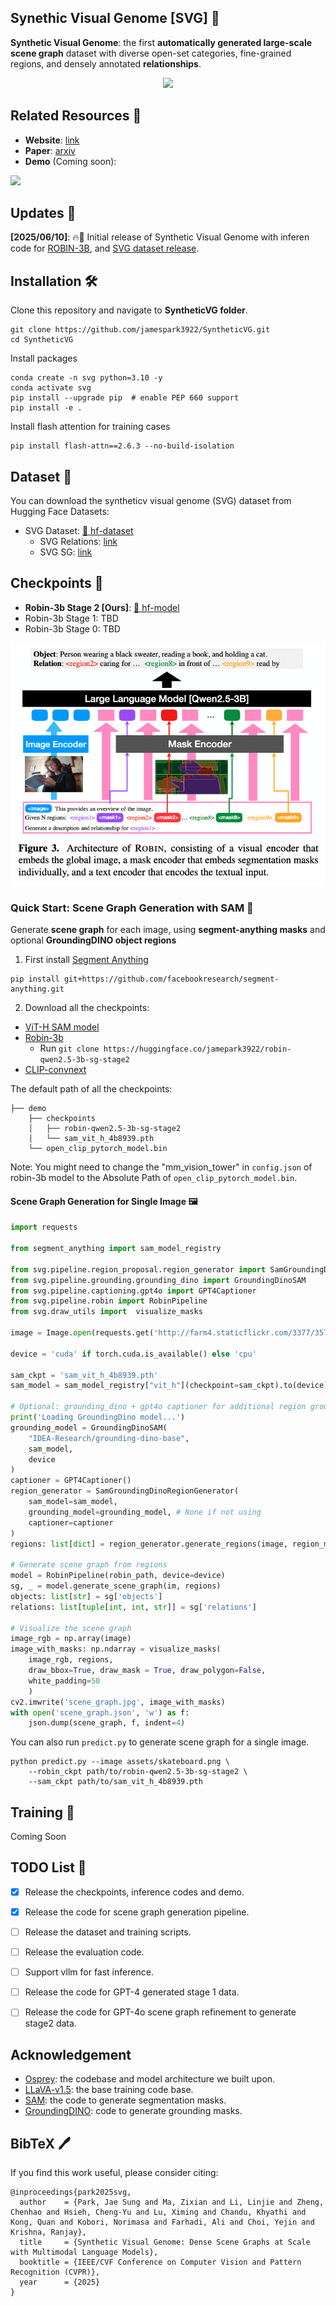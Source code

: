 <!-- <div align=center>
![Static Badge](https://img.shields.io/badge/Osprey-v1-F7C97E) [![arXiv preprint](https://img.shields.io/badge/arxiv-2312.10032-ECA8A7?logo=arxiv)](https://arxiv.org/pdf/2312.10032.pdf) [![Dataset](https://img.shields.io/badge/Dataset-Hugging_Face-CFAFD4)](https://huggingface.co/datasets/AntGroup-MI/Osprey-724K) [![video](https://img.shields.io/badge/Watch_Video-36600E?logo=youtube&logoColor=green)](https://youtu.be/YsxqHBBnDfk) [![Static Badge](https://img.shields.io/badge/Try_Demo-6B88E3?logo=youtubegaming&logoColor=DAE4EE)](http://111.0.123.204:8000/) 
</div>


---

<!-- <div align=center>
<img src="./assets/qmsht.gif" />
</div> -->


## Synethic Visual Genome [SVG]  🎨
**Synthetic Visual Genome**:
the first **automatically generated large-scale scene graph** dataset with diverse open-set categories, fine-grained regions, and densely annotated **relationships**.

<div align=center>
<img src="./assets/teaser_reading.png"/>
</div>


<!-- **Synthetic Visual Genome** is a large-scale dataset for with gpt4 filled out scene graphs.

Our Relation-Object instruction tuned model **Robin-3b** can use [SAM](https://github.com/facebookresearch/segment-anything) in point-prompt, box-prompt and segmentation everything modes to generate the semantics associated with specific parts or objects. -->

<!-- <img src="./assets/framework.png" width="800px"> -->

## Related Resources 🔗

- **Website**: [link](https://synthetic-visual-genome.github.io/)
- **Paper**: [arxiv](https://arxiv.org/abs/2506.07643)
- **Demo** (Coming soon): 
  <div align=center>
<img src="./assets/demo_sg_preview.gif"></img>
</div>

## Updates 📌
 **[2025/06/10]**: 🔥🚀 Initial release of Synthetic Visual Genome with inferen code for [ROBIN-3B](https://huggingface.co/jamepark3922/robin-qwen2.5-3b), and [SVG dataset release](https://huggingface.co/datasets/jamepark3922/svg).



## Installation 🛠️
Clone this repository and navigate to **SyntheticVG folder**.
```
git clone https://github.com/jamespark3922/SyntheticVG.git
cd SyntheticVG
```
Install packages
```
conda create -n svg python=3.10 -y
conda activate svg
pip install --upgrade pip  # enable PEP 660 support
pip install -e .
```
Install flash attention for training cases
```
pip install flash-attn==2.6.3 --no-build-isolation
```

## Dataset 🌟

You can download the syntheticv visual genome (SVG) dataset from Hugging Face Datasets:
- SVG Dataset: [🤗 hf-dataset](https://huggingface.co/datasets/jamepark3922/svg)
  - SVG Relations: [link](https://huggingface.co/datasets/jamepark3922/svg/tree/main/relations)
  - SVG SG: [link](https://huggingface.co/datasets/jamepark3922/svg/tree/main/sg)

<!-- Dataset Visualization: streamlit-app -->


## Checkpoints 🤖

- **Robin-3b Stage 2 [Ours]**: [🤗 hf-model](https://huggingface.co/jamepark3922/robin-qwen2.5-3b)
- Robin-3b Stage 1: TBD
- Robin-3b Stage 0: TBD

<div align=center>
<img src="./assets/robin_architecture.png" />
</div>

### Quick Start: Scene Graph Generation with SAM 🚀

Generate **scene graph** for each image, using **segment-anything masks** and optional **GroundingDINO object regions**

1. First install [Segment Anything](https://github.com/facebookresearch/segment-anything)

```
pip install git+https://github.com/facebookresearch/segment-anything.git
```

2. Download all the checkpoints:

- [ViT-H SAM model](https://dl.fbaipublicfiles.com/segment_anything/sam_vit_h_4b8939.pth)
- [Robin-3b]([jamepark3922/robin-qwen2.5-3b-sg-stage2](https://huggingface.co/jamepark3922/robin-qwen2.5-3b-sg-stage2))
  - Run `git clone https://huggingface.co/jamepark3922/robin-qwen2.5-3b-sg-stage2`
- [CLIP-convnext](https://huggingface.co/laion/CLIP-convnext_large_d_320.laion2B-s29B-b131K-ft-soup/blob/main/open_clip_pytorch_model.bin)

The default path of all the checkpoints:
```
├── demo
    ├── checkpoints
    │   ├── robin-qwen2.5-3b-sg-stage2
    │   └── sam_vit_h_4b8939.pth 
    └── open_clip_pytorch_model.bin
```

Note: You might need to change the "mm_vision_tower" in `config.json`  of robin-3b model to the Absolute Path of `open_clip_pytorch_model.bin`.

#### Scene Graph Generation for Single Image 🖼️

```python
import requests

from segment_anything import sam_model_registry

from svg.pipeline.region_proposal.region_generator import SamGroundingDinoRegionGenerator
from svg.pipeline.grounding.grounding_dino import GroundingDinoSAM
from svg.pipeline.captioning.gpt4o import GPT4Captioner
from svg.pipeline.robin import RobinPipeline
from svg.draw_utils import  visualize_masks

image = Image.open(requests.get('http://farm4.staticflickr.com/3377/3573516590_a1f6cf2cbd_z.jpg', stream=True).raw)

device = 'cuda' if torch.cuda.is_available() else 'cpu'

sam_ckpt = 'sam_vit_h_4b8939.pth'
sam_model = sam_model_registry["vit_h"](checkpoint=sam_ckpt).to(device)

# Optional: grounding_dino + gpt4o captioner for additional region grounding
print('Loading GroundingDino model...')
grounding_model = GroundingDinoSAM(
    "IDEA-Research/grounding-dino-base", 
    sam_model, 
    device
)
captioner = GPT4Captioner()
region_generator = SamGroundingDinoRegionGenerator(
    sam_model=sam_model,
    grounding_model=grounding_model, # None if not using
    captioner=captioner
)
regions: list[dict] = region_generator.generate_regions(image, region_mode='merged')

# Generate scene graph from regions
model = RobinPipeline(robin_path, device=device)
sg, _ = model.generate_scene_graph(im, regions)
objects: list[str] = sg['objects']
relations: list[tuple[int, int, str]] = sg['relations']

# Visualize the scene graph
image_rgb = np.array(image)
image_with_masks: np.ndarray = visualize_masks(
    image_rgb, regions, 
    draw_bbox=True, draw_mask = True, draw_polygon=False,
    white_padding=50
    )
cv2.imwrite('scene_graph.jpg', image_with_masks)
with open('scene_graph.json', 'w') as f:
    json.dump(scene_graph, f, indent=4)
```

You can also run `predict.py` to generate scene graph for a single image.
```
python predict.py --image assets/skateboard.png \
    --robin_ckpt path/to/robin-qwen2.5-3b-sg-stage2 \
    --sam_ckpt path/to/sam_vit_h_4b8939.pth
```


<!-- ### Demo 🕹 ️ 

#### Gradio Demo

Run `app.py`. Needs 12GiB of GPU memory.
```
python demo/app_robin.py --model checkpoints/Robin-3b
```

#### Online demo
🚧 **[TBA]**  -->



<!-- The full training dataset including QA for each stage can be found in [DATASET.md](./DATASET.md). -->
<!-- <img src="./assets/data.png" /> -->


## Training 🚀
Coming Soon
<!-- - **Stage0: Pre-Training**
  -  We follow the Stage1-3 training pipeline of Osprey that learns the alignment between image, segmentation mask, and text.
  - The pretrained projector weights for Convnext-large-CLIP can be found in [projector weights](https://huggingface.co/sunshine-lwt/osprey-v1.0-mlp2x-512px-convnext-pretrain-vicuna-7b-v1.5/tree/main).
  - We use the language model: [qwen2.5-3b](https://huggingface.co/lmsys/vicuna-7b-v1.5/tree/main).
  - Run `sh scripts/stage0.sh`.
  - If you wish to skip this stage, you can directly download the Stage0 checkpoint from [here](https://huggingface.co/sunshine-lwt/Osprey-7b/tree/main).

- **Stage1: Instruction Tuning with GPT4 Scene Graphs**
  - This stage uses the GPT4 generated dense relationship data to fine-tune the model.
  - Run `sh scripts/stage1.sh`.
  - If you wish to skip this stage, you can directly download the Stage1 checkpoint from [here](https://huggingface.co/sunshine-lwt/Osprey-7b/tree/main).

- **Stage2: Semi-Supervised Sytnethic Scene Graph**
  - Download [vicuna-7b-v1.5](https://huggingface.co/lmsys/vicuna-7b-v1.5/tree/main).
  - Download projector weights trained in stage1: [projector weights](https://huggingface.co/sunshine-lwt/osprey-v1.0-mlp2x-512px-convnext-pretrain-vicuna-7b-v1.5/tree/main).
  - Set `model_name_or_path` in `stage2.sh` to the path of `stage1_ckpt`.
  - Run `sh scripts/stage2.sh`.

- **Stage3: End-to-End Fine-tuning**
  - Set `model_name_or_path` in `stage2.sh` to the path of `stage2 checkpoint`.
  - Run `sh scripts/stage3.sh`. -->


<!-- ## Evaluation 🔎
See [EVALUATION.md](EVALUATION.md) for details.

## Applications 🚀
🚧 **[TBA]**  -->

## TODO List 📝
- [x] Release the checkpoints, inference codes and demo.
- [x] Release the code for scene graph generation pipeline.
- [ ] Release the dataset and training scripts.
- [ ] Release the evaluation code.
- [ ] Support vllm for fast inference. 
- [ ] Release the code for GPT-4 generated stage 1 data.
- [ ] Release the code for GPT-4o scene graph refinement to generate stage2 data.


## Acknowledgement
- [Osprey](https://github.com/CircleRadon/Osprey): the codebase and model architecture we built upon.
- [LLaVA-v1.5](https://github.com/haotian-liu/LLaVA): the base training code base.
- [SAM](https://github.com/facebookresearch/segment-anything): the code to generate segmentation masks.
- [GroundingDINO](https://github.com/IDEA-Research/Grounded-Segment-Anything): code to generate grounding masks.


## BibTeX 🖊️
If you find this work useful, please consider citing:
```
@inproceedings{park2025svg,
  author    = {Park, Jae Sung and Ma, Zixian and Li, Linjie and Zheng, Chenhao and Hsieh, Cheng-Yu and Lu, Ximing and Chandu, Khyathi and Kong, Quan and Kobori, Norimasa and Farhadi, Ali and Choi, Yejin and Krishna, Ranjay},
  title     = {Synthetic Visual Genome: Dense Scene Graphs at Scale with Multimodal Language Models},
  booktitle = {IEEE/CVF Conference on Computer Vision and Pattern Recognition (CVPR)},
  year      = {2025}
}
```
